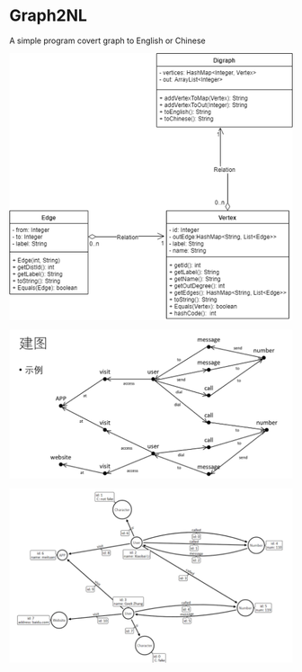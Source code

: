 # Graph2NL
A simple program covert graph to English or Chinese

![](diagrams/G2NL.png)



![](diagrams/concept.png)



![](diagrams/real.png)